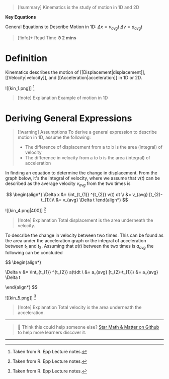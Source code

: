 
> [!summary]
Kinematics is the study of motion in 1D and 2D
> 
**Key Equations**
> 
General Equations to Describe Motion in 1D:
$\Delta x = v_{avg} t$
$\Delta v = a_{avg} t$

>[!info]+ Read Time
**⏱ 2 mins**

# Definition
Kinematics describes the motion of [[Displacement|displacement]], [[Velocity|velocity]], and [[Acceleration|acceleration]] in 1D or 2D. 

![[kin_1.png]]
[^1]
>[!note] Explanation
Example of motion in 1D

# Deriving General Expressions
>[!warning] Assumptions 
To derive a general expression to describe motion in 1D, assume the following:
> - The difference of displacement from a to b is the area (integral) of velocity
> - The difference in velocity from a to b is the area (integral) of acceleration

In finding an equation to determine the change in displacement. From the graph below, it's the integral of velocity, where we assume that $v(t)$ can be described as the average velocity $v_{avg}$ from the two times is

$$
\begin{align*}
\Delta x &= \int_{t_{1}} ^{t_{2}} v(t) dt \\ 
&= v_{avg} [t_{2}-t_{1}]\\
 &= v_{avg} \Delta t
\end{align*}
$$

![[kin_4.png|400]]
[^1]
>[!note] Explanation
Total displacement is the area underneath the velocity.

To describe the change in velocity between two times. This can be found as the area under the acceleration graph or the integral of acceleration between $t_{1}$ and $t_{2}$. Assuming that $a(t)$ between the two times is $a_{avg}$ the following can be concluded


$$
\begin{align*}

\Delta v &= \int_{t_{1}} ^{t_{2}} a(t)dt \\
 &= a_{avg} [t_{2}-t_{1}]\\
 &= a_{avg} \Delta t

\end{align*}
$$

![[kin_5.png]]
[^1]
>[!note] Explanation
Total velocity is the area underneath the acceleration.

[^1]: Taken from R. Epp Lecture notes.


---

> 🧪 Think this could help someone else? [Star Math & Matter on Github](https://github.com/rajeevphysics/Obsidian-MathMatter) to help more learners discover it.

---
